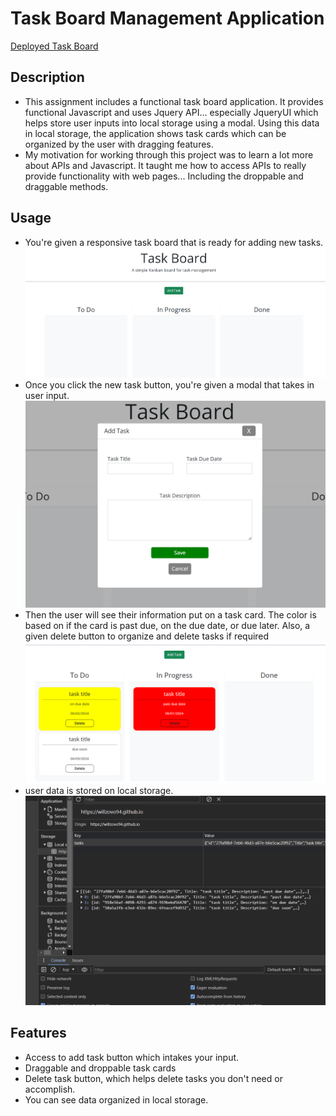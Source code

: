 # Task Board Management Application

[Deployed Task Board](https://willzovo94.github.io/Task-board-management-application/)



## Description 
- This assignment includes a functional task board application. It provides functional Javascript and uses Jquery API... especially JqueryUI which helps store user inputs into local storage using a modal. Using this data in local storage, the application shows task cards which can be organized by the user with dragging features.
- My motivation for working through this project was to learn a lot more about APIs and Javascript. It taught me how to access APIs to really provide functionality with web pages... Including the droppable and draggable methods.

## Usage
- You're given a responsive task board that is ready for adding new tasks.
![Main Page](/assets/images/taskboard-pic-1.png)
- Once you click the new task button, you're given a modal that takes in user input.
![Modal](/assets/images/taskboard-pic-2.png)
- Then the user will see their information put on a task card. The color is based on if the card is past due, on the due date, or due later. Also, a given delete button to organize and delete tasks if required
![Task Cards](/assets/images/taskboard-pic-3.png)
- user data is stored on local storage.
![Stored Info](/assets/images/taskboard-pic-4.png)

## Features
- Access to add task button which intakes your input.
- Draggable and droppable task cards
- Delete task button, which helps delete tasks you don't need or accomplish.
- You can see data organized in local storage. 
